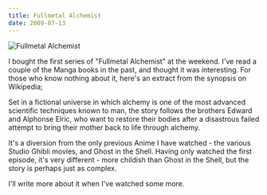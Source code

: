 ```yaml
---
title: Fullmetal Alchemist
date: 2009-07-13
---
```


![Fullmetal Alchemist](https://source.unsplash.com/di8ognBauG0/1600x900)

I bought the first series of "Fullmetal Alchemist" at the weekend. I've read a couple of the Manga books in the past, and thought it was interesting. For those who know nothing about it, here's an extract from the synopsis on Wikipedia;

Set in a fictional universe in which alchemy is one of the most advanced scientific techniques known to man, the story follows the brothers Edward and Alphonse Elric, who want to restore their bodies after a disastrous failed attempt to bring their mother back to life through alchemy.

It's a diversion from the only previous Anime I have watched - the various Studio Ghibli movies, and Ghost in the Shell. Having only watched the first episode, it's very different - more childish than Ghost in the Shell, but the story is perhaps just as complex.

I'll write more about it when I've watched some more.